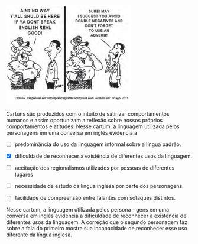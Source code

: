 

![](3ded0dbc-d191-78f7-beee-3b8dc5e69d7e.png)

Cartuns são produzidos com o intuito de satirizar comportamentos humanos e assim oportunizam a reflexão sobre nossos próprios comportamentos e atitudes. Nesse cartum, a linguagem utilizada pelos personagens em uma conversa em inglês evidencia a



- [ ] predominância do uso da linguagem informal sobre a língua padrão.
- [x] dificuldade de reconhecer a existência de diferentes usos da linguagem.
- [ ] aceitação dos regionalismos utilizados por pessoas de diferentes lugares
- [ ] necessidade de estudo da língua inglesa por parte dos personagens.
- [ ] facilidade de compreensão entre falantes com sotaques distintos.


Nesse cartum, a linguagem utilizada pelos persona - gens em uma conversa em inglês evidencia a dificuldade de reconhecer a existência de diferentes usos da linguagem. A correção que o segundo personagem faz sobre a fala do primeiro mostra sua incapacidade de reconhecer esse uso diferente da língua inglesa.

        
